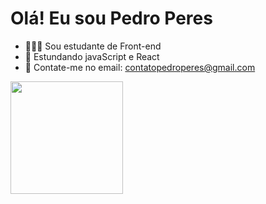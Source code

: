 # Olá! Eu sou Pedro Peres

- 👨🏻‍🎓 Sou estudante de Front-end
- 🌱 Estundando javaScript e React
- 📧 Contate-me no email: contatopedroperes@gmail.com

<div>
  <a href="https://github.com/pedroperes13">
  <img height="180em" src="https://github-readme-stats.app/api?username=pedroperes13&show_icons=true&themo=dracula&include_all_commits=true&count_private=true"?>
  
